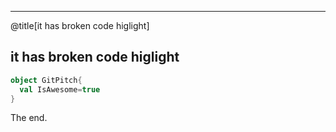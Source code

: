 ---

@title[it has broken code higlight]
## it has broken code higlight

```scala
object GitPitch{
  val IsAwesome=true
}
```

The end.
